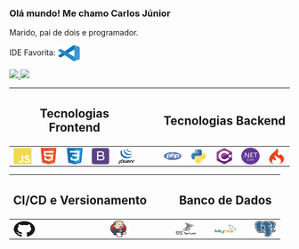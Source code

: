 ### Olá mundo! Me chamo Carlos Júnior 

Marido, pai de dois e programador.

IDE Favorita: <img align="center" alt="CJ-VsCode" height="30" width="40" src="https://raw.githubusercontent.com/devicons/devicon/master/icons/vscode/vscode-original.svg">
<br>
 <div>
  <a href="https://github.com/carlosdealmeida">
    <img height="180em" src="https://github-readme-stats.vercel.app/api?username=carlosdealmeida&show_icons=true&theme=dark&include_all_commits=true&count_private=true"/>
    <img height="180em" src="https://github-readme-stats.vercel.app/api/top-langs/?username=carlosdealmeida&layout=compact&langs_count=10&theme=dark"/>
  </a>
</div>
<table width = "791px" style = "border:0">
  <thead>
    <tr>
      <th colspan="5" style = "text-align:center"><h2>Tecnologias Frontend</h2></th>
      <th colspan="2"></th>
      <th colspan="5" style = "text-align:center"><h2>Tecnologias Backend</h2></th>
    </tr>
  </thead>
  <tbody>
    <tr>
      <td>
        <img align="center" alt="CJ-Js" height="30" width="40" src="https://raw.githubusercontent.com/devicons/devicon/master/icons/javascript/javascript-plain.svg">
      </td>
      <td>
        <img align="center" alt="CJ-HTML" height="30" width="40" src="https://raw.githubusercontent.com/devicons/devicon/master/icons/html5/html5-original.svg">
      </td>
      <td>
        <img align="center" alt="CJ-CSS" height="30" width="40" src="https://raw.githubusercontent.com/devicons/devicon/master/icons/css3/css3-original.svg">
      </td>
      <td>
        <img align="center" alt="CJ-Bootstrap" height="30" width="40" src="https://raw.githubusercontent.com/devicons/devicon/master/icons/bootstrap/bootstrap-plain.svg">
      </td>
      <td>
        <img align="center" alt="CJ-Jquery" height="30" width="40" src="https://raw.githubusercontent.com/devicons/devicon/master/icons/jquery/jquery-original-wordmark.svg">
      </td>
      <td>&nbsp;</td>
      <td>&nbsp;</td>
      <td>
        <img align="center" alt="CJ-PHP" height="30" width="40" src="https://raw.githubusercontent.com/devicons/devicon/master/icons/php/php-plain.svg">
      </td>
      <td>
        <img align="center" alt="CJ-Python" height="30" width="40" src="https://raw.githubusercontent.com/devicons/devicon/master/icons/python/python-original.svg">
      </td>
      <td>
        <img align="center" alt="CJ-Csharp" height="30" width="40" src="https://raw.githubusercontent.com/devicons/devicon/master/icons/csharp/csharp-original.svg">
      </td>
      <td>
        <img align="center" alt="CJ-NetCore" height="30" width="40" src="https://raw.githubusercontent.com/devicons/devicon/master/icons/dotnetcore/dotnetcore-original.svg">
      </td>
      <td>
        <img align="center" alt="CJ-CodeIgniter" height="30" width="40" src="https://raw.githubusercontent.com/devicons/devicon/master/icons/codeigniter/codeigniter-plain.svg">      
      </td>
    </tr>
  </tbody>
</table>

<table width = "791px">
  <thead>
    <tr>
      <th colspan="5" style = "text-align:center"><h2>CI/CD e Versionamento</h2></th>
      <th colspan="2"></th>
      <th colspan="5" style = "text-align:center"><h2>Banco de Dados</h2></th>
    </tr>
  </thead>
  <tbody>
    <tr>
      <td>
        <img align="center" alt="CJ-Github" height="30" width="40" src="https://raw.githubusercontent.com/devicons/devicon/master/icons/github/github-original.svg">
      </td>
      <td>
        &nbsp;
      </td>
      <td>
        &nbsp;
      </td>
      <td>
        &nbsp;
      </td>
      <td>
        <img align="center" alt="CJ-Jenkins" height="30" width="40" src="https://raw.githubusercontent.com/devicons/devicon/master/icons/jenkins/jenkins-original.svg">
      </td>
      <td>&nbsp;</td>
      <td>&nbsp;</td>
      <td>
        <img align="center" alt="CJ-Sqlserver" height="30" width="40" src="https://raw.githubusercontent.com/devicons/devicon/master/icons/microsoftsqlserver/microsoftsqlserver-plain-wordmark.svg">
      </td>
      <td>
        &nbsp;
      </td>
      <td>
        <img align="center" alt="CJ-MySQL" height="30" width="40" src="https://raw.githubusercontent.com/devicons/devicon/master/icons/mysql/mysql-original-wordmark.svg">
      </td>
      <td>
        &nbsp;
      </td>
      <td>
        <img align="center" alt="CJ-Postgres" height="30" width="40" src="https://raw.githubusercontent.com/devicons/devicon/master/icons/postgresql/postgresql-original.svg">      
      </td>
    </tr>
  </tbody>
</table>
